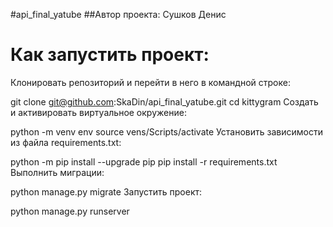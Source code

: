 #api_final_yatube
##Автор проекта: Сушков Денис





<h1>Как запустить проект:</h1>
Клонировать репозиторий и перейти в него в командной строке:

git clone git@github.com:SkaDin/api_final_yatube.git
cd kittygram
Cоздать и активировать виртуальное окружение:

python -m venv env
source vens/Scripts/activate
Установить зависимости из файла requirements.txt:

python -m pip install --upgrade pip
pip install -r requirements.txt
Выполнить миграции:

python manage.py migrate
Запустить проект:

python manage.py runserver
